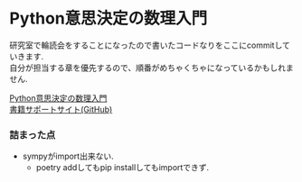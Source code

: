 # Python意思決定の数理入門

研究室で輪読会をすることになったので書いたコードなりをここにcommitしていきます.<br>
自分が担当する章を優先するので、順番がめちゃくちゃになっているかもしれません.

[Python意思決定の数理入門](https://www.ohmsha.co.jp/book/9784274228988/)<br>
[書籍サポートサイト(GitHub)](https://github.com/ohmsha/MHBooks)


### 詰まった点

- sympyがimport出来ない.
    - poetry addしてもpip installしてもimportできず.